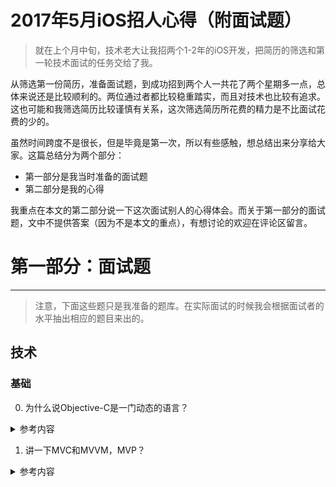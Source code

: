 # 2017年5月iOS招人心得（附面试题）

> 就在上个月中旬，技术老大让我招两个1-2年的iOS开发，把简历的筛选和第一轮技术面试的任务交给了我。  

从筛选第一份简历，准备面试题，到成功招到两个人一共花了两个星期多一点，总体来说还是比较顺利的。两位通过者都比较稳重踏实，而且对技术也比较有追求。这也可能和我筛选简历比较谨慎有关系，这次筛选简历所花费的精力是不比面试花费的少的。

虽然时间跨度不是很长，但是毕竟是第一次，所以有些感触，想总结出来分享给大家。这篇总结分为两个部分：

* 第一部分是我当时准备的面试题
* 第二部分是我的心得

我重点在本文的第二部分说一下这次面试别人的心得体会。而关于第一部分的面试题，文中不提供答案（因为不是本文的重点），有想讨论的欢迎在评论区留言。

# 第一部分：面试题

- - - -

> 注意，下面这些题只是我准备的题库。在实际面试的时候我会根据面试者的水平抽出相应的题目来出的。  

## 技术

### 基础

0. 为什么说Objective-C是一门动态的语言？

<details>
<summary> 参考内容 </summary>

**1. 什么是动态语言？**
* 动态语言（Dynamic Programming Language -动态语言或动态编程语言），是指程序在运行时可以改变其结构。
* 动态类型语言（Dynamically Typed Language），所谓的动态类型语言，是指类型的检查是在运行时做的。

静态语言与静态类型语言与上述描述相反。

**2. OC是动态语言的原因**

`Objective-C` 是 `C`的超集，在`C`语言的基础上添加了面向对象特性，并且利用`Runtime`这个运行时机制，为`Objective-C`增添了动态的特性。

**3. Objective-C的动态运行性**

它的动态性主要体现在一下三个方面：

* 动态类型

即运行时再决定对象的类型。举个程序中的实例，即 id 类型，任何对象都可以被 id 指针所指，只有在运行时才能决定是什么类型。而静态类型在编译时就能确定是什么类型，如 int , NSString 等，若程序发生了类型不对应的问题，编译器就会发出警告。而动态类型在编译器编译的时候是不能被识别的，要等到运行时（run time）根据语境来识别确定。

总结：动态语言的类型确定在运行时，而静态语言在编译时确定。

* 动态绑定

在 Objective-C 中,一个对象能否调用指定的方法不是由编译器决定而是由运行时决定，这被称作是方法的动态绑定。基于动态类型，在某个实例对象被确定后，其类型便被确定了。该对象对应的属性和响应的消息也被完全确定，比如我们一般向一个 NSObject 对象发送 -respondsToSelector: 消息来确定对象是否可以对某个 SEL 作出响应，而在 OC 消息转发机制被触发之前，对应的类的 +resolveClassMethod: 将会被调用，在此时有机会动态地向类或实例中添加新的方法，也就是说，类的实现是可以动态绑定的。

总结：函数调用是由编译器决定，消息发送在运行时决定。

动态加载

让程序在运行时添加代码模块和资源，程序员可以根据需要执行一些可执行代码和资源，而不是在启动时就加载所有组件。举个非常通俗易懂的例子，开发的时候，需要为某种 icon 提供多个不同大小的图片，@2x，@3x，以保证设备更换的时候，图片也会自动地更换，这也体现了其动态加载的特性。也可以动态生成类比如kvo的实现原理。

</details>

1. 讲一下MVC和MVVM，MVP？

<details>
<summary> 参考内容 </summary>


2. 为什么代理要用weak？代理的delegate和dataSource有什么区别？block和代理的区别?
3. 属性的实质是什么？包括哪几个部分？属性默认的关键字都有哪些？@dynamic关键字和@synthesize关键字是用来做什么的？
4. 属性的默认关键字是什么？
5. NSString为什么要用copy关键字，如果用strong会有什么问题？（注意：这里没有说用strong就一定不行。使用copy和strong是看情况而定的）
6. 如何令自己所写的对象具有拷贝功能?
7. 可变集合类 和 不可变集合类的 copy 和 mutablecopy有什么区别？如果是集合是内容复制的话，集合里面的元素也是内容复制么？
8.  为什么IBOutlet修饰的UIView也适用weak关键字？
9.  nonatomic和atomic的区别？atomic是绝对的线程安全么？为什么？如果不是，那应该如何实现？
10. UICollectionView自定义layout如何实现？
11. 用StoryBoard开发界面有什么弊端？如何避免？
12. 进程和线程的区别？同步异步的区别？并行和并发的区别？
13. 线程间通信？
14. GCD的一些常用的函数？（group，barrier，信号量，线程同步）
15. 如何使用队列来避免资源抢夺？
16. 数据持久化的几个方案（fmdb用没用过）
17. 说一下AppDelegate的几个方法？从后台到前台调用了哪些方法？第一次启动调用了哪些方法？从前台到后台调用了哪些方法？
18. NSCache优于NSDictionary的几点？
19. 知不知道Designated Initializer？使用它的时候有什么需要注意的问题？
20. 实现description方法能取到什么效果？
21. objc使用什么机制管理对象内存？

### 中级

#### Block

1. block的实质是什么？一共有几种block？都是什么情况下生成的？
2. 为什么在默认情况下无法修改被block捕获的变量？ __block都做了什么？
3. 模拟一下循环引用的一个情况？block实现界面反向传值如何实现？

#### Runtime

1. objc在向一个对象发送消息时，发生了什么？
2. 什么时候会报unrecognized selector错误？iOS有哪些机制来避免走到这一步？
3. 能否向编译后得到的类中增加实例变量？能否向运行时创建的类中添加实例变量？为什么？
4. runtime如何实现weak变量的自动置nil？
5. 给类添加一个属性后，在类结构体里哪些元素会发生变化？

#### RunLoop

1. runloop是来做什么的？runloop和线程有什么关系？主线程默认开启了runloop么？子线程呢？
2. runloop的mode是用来做什么的？有几种mode？
3. 为什么把NSTimer对象以NSDefaultRunLoopMode（kCFRunLoopDefaultMode）添加到主运行循环以后，滑动scrollview的时候NSTimer却不动了？
4. 苹果是如何实现Autorelease Pool的？

#### 类结构

1. isa指针？（对象的isa，类对象的isa，元类的isa都要说）
2. 类方法和实例方法有什么区别？
3. 介绍一下分类，能用分类做什么？内部是如何实现的？它为什么会覆盖掉原来的方法？
4. 运行时能增加成员变量么？能增加属性么？如果能，如何增加？如果不能，为什么？
5. objc中向一个nil对象发送消息将会发生什么？（返回值是对象，是标量，结构体）

### 高级

1. UITableview的优化方法（缓存高度，异步绘制，减少层级，hide，避免离屏渲染）
2. 有没有用过运行时，用它都能做什么？（交换方法，创建类，给新创建的类增加方法，改变isa指针）
3. 看过哪些第三方框架的源码？都是如何实现的？（如果没有，问一下多图下载的设计）
4. SDWebImage的缓存策略？
5. AFN为什么添加一条常驻线程？
6. KVO的使用？实现原理？（为什么要创建子类来实现）
7. KVC的使用？实现原理？（KVC拿到key以后，是如何赋值的？知不知道集合操作符，能不能访问私有属性，能不能直接访问_ivar）

## 项目

1. 有已经上线的项目么？
2. 项目里哪个部分是你完成的？（找一个亮点问一下如何实现的）
3. 开发过程中遇到过什么困难，是如何解决的？

## 学习

1. 遇到一个问题完全不能理解的时候，是如何帮助自己理解的？举个例子？
2. 有看书的习惯么？最近看的一本是什么书？有什么心得？
3. 有没有使用一些笔记软件？会在多平台同步以及多渠道采集么？（如果没有，问一下是如何复习知识的）
4. 有没有使用清单类，日历类的软件？（如果没有，问一下是如何安排，计划任务的）
5. 平常看博客么？有没有自己写过？（如果写，有哪些收获？如果没有写，问一下不写的原因）

有关技术类的问题可以在评论区留言，我重点说一下这轮面试的心得和体会。

# 第二部分：心得

- - - -

### 面试者千万不要答非所问

如果让我选一个让面试官觉得印象减分的点，答非所问应该是首当其冲的。

> 面试者一定要知道面试官问的点是什么。  

* 如果在知道面试官问的点，但是自己却不知道答案的时候，可以提出思路，思考过程。其实有几次面试者在我的引导下很容易就把答案说出来了，认清问题的点是解决问题的一半。
* 如果没有理解好面试官问的问题，一定要事先和面试官确认好。

其实这也属于沟通能力的一点：如果不能保证和对方沟通内容的一致性，自己弄个filter把对方的话都曲解了，以后合作的时候又怎能保证沟通好呢？

### 面试者一定不要来得太早

> 这里说的来得太早，是来得太早并告知面试官自己已经来了。  

因为在约定好的面试时间之前，往往面试官还有别的事情在做，如果他知道你来的很早，就可能会扰乱他的计划。有一位面试者早来了1个小时，结果把我们的面试计划打乱了，而且正好是我的第一次面试，所以真的是有点措手不及。

求职者和公司定下来的时间属于一个约定，约定是要遵守的。而且遵守约定同样也是对对方的尊重。如果入职之前都没能把握好，入职之后又如何能保证把握好呢？

### 实践与理论的脱节，让人很不安

> 能做出来项目，但是基础知识很薄弱  

几乎每位面试者都能给我展示他做的一些app，虽然没有很难的功能，但也都算是有板有眼。可让我比较意外的是，虽然能做出有模有样的app，但当我问到很多基础的问题的时候却答不上来，比如属性和成员变量的区别，属性的默认关键字，Designated Initializer的概念等等。。

这不禁让我怀疑他们的代码的稳定性，更怀疑他们治学，做技术的态度。

虽说技术活需要实践的磨练，但和理论脱节的技术是钻不深的。可能有人会说我的面试题过于理论，实际中用不到。但有些时候，在实际开发中遇到的一些问题往往就是因为一些很基本的东西没有弄清导致的，相信你我都深有体会。

而且，我们都知道技术的提升是阶梯式的。什么是阶梯式的呢？就是可能我们会有比较长的时间才会有一个突破。但这个突破来的有多快，提升的有多高，是跟平时每个细小知识点的掌握程度是分不开的。

因为知识也是有复利效应的，准确地掌握越多的知识点，在以后的学习过程中，这些知识点相互之间想成的积极作用会越来越大：对新知识的理解更快，对问题的定位会更准，解决问题的方法也会越多。相反，如果你每个问题都得过且过，这些结果的复合作用就会导致你今后很难会有所突破了。

### 真的可能被简历骗到

> 上家的薪资很高，但是实际能力很不符  

有一位面试者在简历里号称上一个工作拿了15k，但当我问到NSString属性使用strong还是copy作为关键字的时候他却说是strong，甚至连delegate都拿不准使用strong还是weak，我就有些奇怪了。

### 看技术博客和技术书籍的人还是很少的

> 只依赖于公司里的项目应该是不够的，毕竟不是每个公司里都有上乘的代码和技术  

面试了大概20个人，但是真正有看过技术博客和技术书籍的真的不多，更别提Github了。不过其中一位面试通过者是有github账号的，并且有几个小项目，印象非常好，加了不少分。

我相信在这一行的未来，简历里面github账号和博客绝对会越来越受重视：

* 一方面简历真的是应接不暇，而且同时千篇一律，很难找出亮点。
* 另一方面，如果可以把自己的代码和成长展示给招聘公司，就会使得自己的能力在公司面前变得更加纯粹和透明，更有助于找到适合你自己的公司。

以上就是我上个月的面试心得，希望大家多交流，有说的不对的地方还请多指正。

[2017年5月iOS招人心得（附面试题）](https://juejin.im/post/6844903480805556238)